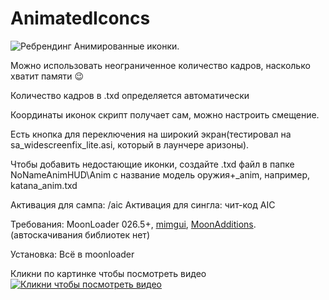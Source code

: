 # AnimatedIconcs
![Ребрендинг](https://i.yapx.ru/N2eUT.png "Ребрендинг")
Анимированные иконки.

Можно использовать неограниченное количество кадров, насколько хватит памяти 😉

Количество кадров в .txd определяется автоматически

Координаты иконок скрипт получает сам, можно настроить смещение. 

Есть кнопка для переключения на широкий экран(тестировал на sa_widescreenfix_lite.asi, который в лаунчере аризоны).

Чтобы добавить недостающие иконки, создайте .txd файл в папке NoNameAnimHUD\Anim с название модель оружия+_anim, например, katana_anim.txd

Активация для сампа: /aic 
Активация для сингла: чит-код AIC

Требования: MoonLoader 026.5+, [mimgui](https://github.com/THE-FYP/mimgui), [MoonAdditions](https://github.com/THE-FYP/MoonAdditions). (автоскачивания библиотек нет)

Установка: Всё в moonloader

Кликни по картинке чтобы посмотреть видео
[![Кликни чтобы посмотреть видео](https://i.yapx.ru/Nqj6k.png)](https://youtu.be/zO00nKL2Fp8 "NoNameAnimHud 1.0")
